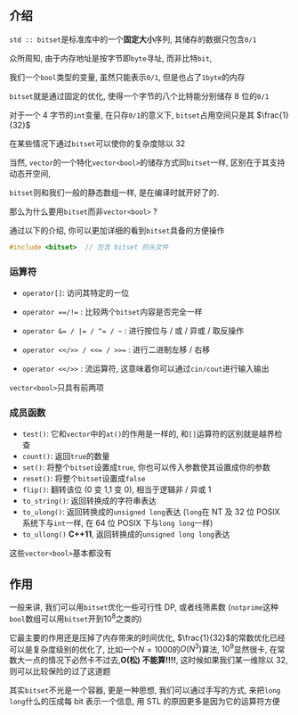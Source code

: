 ## 介绍

`std :: bitset`是标准库中的一个**固定大小**序列, 其储存的数据只包含`0/1`

众所周知, 由于内存地址是按字节即`byte`寻址, 而非比特`bit`, 

我们一个`bool`类型的变量, 虽然只能表示`0/1`, 但是也占了`1byte`的内存

`bitset`就是通过固定的优化, 使得一个字节的八个比特能分别储存 8 位的`0/1`

对于一个 4 字节的`int`变量, 在只存`0/1`的意义下, `bitset`占用空间只是其 $\frac{1}{32}$

在某些情况下通过`bitset`可以使你的复杂度除以 32

当然, `vector`的一个特化`vector<bool>`的储存方式同`bitset`一样, 区别在于其支持动态开空间, 

`bitset`则和我们一般的静态数组一样, 是在编译时就开好了的.

那么为什么要用`bitset`而非`vector<bool>` ?

通过以下的介绍, 你可以更加详细的看到`bitset`具备的方便操作

```cpp
#include <bitset>  // 包含 bitset 的头文件
```

### 运算符

-   `operator[]`: 访问其特定的一位

-   `operator ==/!=` : 比较两个`bitset`内容是否完全一样

-   `operator &= / |= / ^= / ~` : 进行按位与 / 或 / 异或 / 取反操作
-   `operator <</>> / <<= / >>=` : 进行二进制左移 / 右移
-   `operator <</>>` : 流运算符, 这意味着你可以通过`cin/cout`进行输入输出

`vector<bool>`只具有前两项

### 成员函数

-   `test()`: 它和`vector`中的`at()`的作用是一样的, 和`[]`运算符的区别就是越界检查
-   `count()`: 返回`true`的数量
-   `set()`: 将整个`bitset`设置成`true`, 你也可以传入参数使其设置成你的参数
-   `reset()`: 将整个`bitset`设置成`false`
-   `flip()`: 翻转该位 (0 变 1,1 变 0), 相当于逻辑非 / 异或 1
-   `to_string()`: 返回转换成的字符串表达
-   `to_ulong()`: 返回转换成的`unsigned long`表达 (`long`在 NT 及 32 位 POSIX 系统下与`int`一样,  在 64 位 POSIX 下与`long long`一样)
-   `to_ullong()` **C++11**, 返回转换成的`unsigned long long`表达

这些`vector<bool>`基本都没有

## 作用

一般来讲, 我们可以用`bitset`优化一些可行性 DP, 或者线筛素数 (`notprime`这种`bool`数组可以用`bitset`开到$10^8$之类的)

它最主要的作用还是压掉了内存带来的时间优化, $\frac{1}{32}$的常数优化已经可以是复杂度级别的优化了, 比如一个$N = 1000$的$O(N^3)$算法, $10^9$显然很卡, 在常数大一点的情况下必然卡不过去,**O(松) 不能算!!!!**, 这时候如果我们某一维除以 32, 则可以比较保险的过了这道题

其实`bitset`不光是一个容器, 更是一种思想, 我们可以通过手写的方式, 来把`long long`什么的压成每 bit 表示一个信息, 用 STL 的原因更多是因为它的运算符方便

